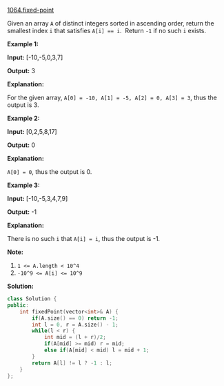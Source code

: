 [1064.fixed-point](https://leetcode.com/problems/fixed-point/)  

Given an array `A` of distinct integers sorted in ascending order, return the smallest index `i` that satisfies `A[i] == i`.  Return `-1` if no such `i` exists.

**Example 1:**

  
**Input:** \[-10,-5,0,3,7\]
  
**Output:** 3
  
**Explanation:** 
  
For the given array, `A[0] = -10, A[1] = -5, A[2] = 0, A[3] = 3`, thus the output is 3.
  

**Example 2:**

  
**Input:** \[0,2,5,8,17\]
  
**Output:** 0
  
**Explanation:** 
  
`A[0] = 0`, thus the output is 0.
  

**Example 3:**

  
**Input:** \[-10,-5,3,4,7,9\]
  
**Output:** \-1
  
**Explanation:** 
  
There is no such `i` that `A[i] = i`, thus the output is -1.
  

**Note:**

1.  `1 <= A.length < 10^4`
2.  `-10^9 <= A[i] <= 10^9`  



**Solution:**  

```cpp
class Solution {
public:
    int fixedPoint(vector<int>& A) {
        if(A.size() == 0) return -1;
        int l = 0, r = A.size() - 1;
        while(l < r) {
            int mid = (l + r)/2;
            if(A[mid] >= mid) r = mid;
            else if(A[mid] < mid) l = mid + 1;
        }
        return A[l] != l ? -1 : l;
    }
};
```
      